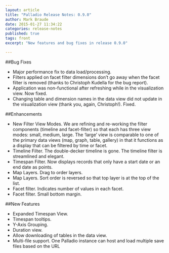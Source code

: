 ```yaml
---
layout: article
title: "Palladio Release Notes: 0.9.0"
author: Mark Braude
date: 2015-01-27 11:34:22
categories: release-notes
published: true
tags: front
excerpt: "New features and bug fixes in release 0.9.0"

---
```


##Bug Fixes

* Major performance fix to data load/processing.
* Filters applied on facet filter dimensions don’t go away when the facet filter is removed (thanks to Christoph Kudella for the bug report).
* Application was non-functional after refreshing while in the visualization view. Now fixed.</li>
* Changing table and dimension names in the data view did not update in the visualization view (thank you, again, Christoph!). Fixed. 


##Enhancements

* New Filter View Modes. We are refining and re-working the filter components (timeline and facet-filter) so that each has three view modes: small, medium, large. The ‘large’ view is comparable to one of the primary data views (map, graph, table, gallery) in that it functions as a display that can be filtered by time or facet. </li>
* Timeline Filter. The double-decker timeline is gone. The timeline filter is streamlined and elegant.</li>
* Timespan Filter. Now displays records that only have a start date or an end date as points.</li>
* Map Layers. Drag to order layers.</li>
* Map Layers. Sort order is reversed so that top layer is at the top of the list.</li>
* Facet filter. Indicates number of values in each facet.</li>
* Facet filter. Small bottom margin.</li>
</ul>

##New Features

* Expanded Timespan View.
* Timespan tooltips.
* Y-Axis Grouping.
* Duration view.
* Allow downloading of tables in the data view.
* Multi-file support. One Palladio instance can host and load multiple save files based on the URL
